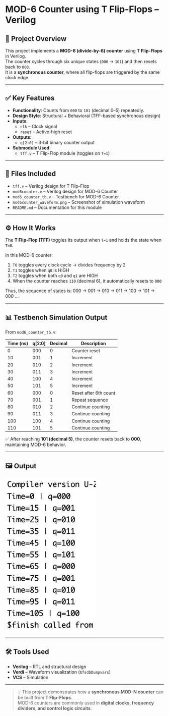 # MOD-6 Counter using T Flip-Flops – Verilog

## 🧠 Project Overview

This project implements a **MOD-6 (divide-by-6) counter** using **T Flip-Flops** in Verilog.  
The counter cycles through six unique states (`000` → `101`) and then resets back to `000`.  
It is a **synchronous counter**, where all flip-flops are triggered by the same clock edge.  

---

## ✅ Key Features

- **Functionality**: Counts from `000` to `101` (decimal 0–5) repeatedly.
- **Design Style**: Structural + Behavioral (TFF-based synchronous design)
- **Inputs**:
  - `clk` – Clock signal  
  - `reset` – Active-high reset  
- **Outputs**:
  - `q[2:0]` – 3-bit binary counter output  
- **Submodule Used**:
  - `tff.v` – T Flip-Flop module (toggles on `T=1`)

---

## 📂 Files Included

- `tff.v` – Verilog design for T Flip-Flop  
- `mod6counter.v` – Verilog design for MOD-6 Counter  
- `mod6_counter_tb.v` – Testbench for MOD-6 Counter  
- `mod6counter_waveform.png` – Screenshot of simulation waveform  
- `README.md` – Documentation for this module  

---

## ⚙️ How It Works

The **T Flip-Flop (TFF)** toggles its output when `T=1` and holds the state when `T=0`.  

In this MOD-6 counter:

1. `T0` toggles every clock cycle → divides frequency by 2  
2. `T1` toggles when `q0` is HIGH  
3. `T2` toggles when both `q0` and `q1` are HIGH  
4. When the counter reaches `110` (decimal 6), it automatically resets to `000`  

Thus, the sequence of states is:  000 → 001 → 010 → 011 → 100 → 101 → 000 …

---

## 📊 Testbench Simulation Output

From `mod6_counter_tb.v`:

| Time (ns) | q[2:0] | Decimal | Description |
|------------|---------|----------|--------------|
| 0 | 000 | 0 | Counter reset |
| 10 | 001 | 1 | Increment |
| 20 | 010 | 2 | Increment |
| 30 | 011 | 3 | Increment |
| 40 | 100 | 4 | Increment |
| 50 | 101 | 5 | Increment |
| 60 | 000 | 0 | Reset after 6th count |
| 70 | 001 | 1 | Repeat sequence |
| 80 | 010 | 2 | Continue counting |
| 90 | 011 | 3 | Continue counting |
| 100 | 100 | 4 | Continue counting |
| 110 | 101 | 5 | Continue counting |

✅ After reaching **101 (decimal 5)**, the counter resets back to **000**, maintaining MOD-6 behavior.

---

## 🖼 Output

![MOD-6 Counter ](mod6counter.png)

---

## 🛠 Tools Used

- **Verilog** – RTL and structural design  
- **Verdi** – Waveform visualization (`$fsdbDumpvars`)  
- **VCS** – Simulation  

---

> 💡 This project demonstrates how a **synchronous MOD-N counter** can be built from **T Flip-Flops**.  
> MOD-6 counters are commonly used in **digital clocks, frequency dividers, and control logic circuits**.
